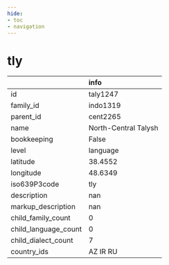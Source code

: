 ```yaml
---
hide:
- toc
- navigation
---
```

# tly
|                      | info                 |
|:---------------------|:---------------------|
| id                   | taly1247             |
| family_id            | indo1319             |
| parent_id            | cent2265             |
| name                 | North-Central Talysh |
| bookkeeping          | False                |
| level                | language             |
| latitude             | 38.4552              |
| longitude            | 48.6349              |
| iso639P3code         | tly                  |
| description          | nan                  |
| markup_description   | nan                  |
| child_family_count   | 0                    |
| child_language_count | 0                    |
| child_dialect_count  | 7                    |
| country_ids          | AZ IR RU             |